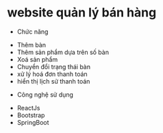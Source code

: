 # website quản lý bán hàng

- Chức năng

* Thêm bàn
* Thêm sản phẩm dựa trên số bàn
* Xoá sản phẩm
* Chuyển đổi trạng thái bàn
* xử lý hoá đơn thanh toán
* hiển thị lịch sử thanh toán

- Công nghệ sử dụng

* ReactJs
* Bootstrap
* SpringBoot
